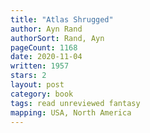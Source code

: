 ```yaml
---
title: "Atlas Shrugged"
author: Ayn Rand
authorSort: Rand, Ayn
pageCount: 1168
date: 2020-11-04
written: 1957
stars: 2
layout: post
category: book
tags: read unreviewed fantasy
mapping: USA, North America
---
```

